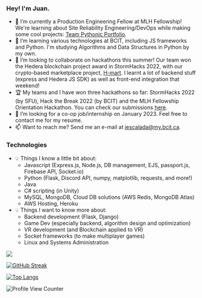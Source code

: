 ### Hey! I'm Juan.

- 🔭 I’m currently a Production Engineering Fellow at MLH Fellowship! We're learning about Site Reliability Engineering/DevOps while making some cool projects:  [Team Pythonic Portfolio](https://github.com/MLH-Fellowship/project-team-pythonic).
- 🌱 I’m learning various technologies at BCIT, including JS frameworks and Python. I'm studying Algorithms and Data Structures in Python by my own.
- 👯 I’m looking to collaborate on hackathons this summer! Our team won the Hedera blockchain project award in StormHacks 2022, with our crypto-based marketplace project, [H-mart](https://github.com/jescalada/h-mart). I learnt a lot of backend stuff (express and Hedera JS SDK) as well as front-end integration that weekend!
- 🏆 My teams and I have won three hackathons so far: StormHacks 2022 (by SFU), Hack the Break 2022 (by BCIT) and the MLH Fellowship Orientation Hackathon. You can check our submissions [here](https://devpost.com/jescalada).
- 🤔 I’m looking for a co-op job/internship on January 2023. Feel free to contact me for my resume.
- 📫 Want to reach me? Send me an e-mail at [jescalada@my.bcit.ca](mailto:jescalada@my.bcit.ca).

### Technologies
- 💡 Things I know a little bit about:
  - Javascript (Express.js, Node.js, DB management, EJS, passport.js, Firebase API, Socket.io)
  - Python (Flask, Discord API, numpy, matplotlib, requests, and more!)
  - Java
  - C# scripting (in Unity)
  - MySQL, MongoDB, Cloud DB solutions (AWS Redis, MongoDB Atlas)
  - AWS Hosting, Heroku
- 💡 Things I want to know more about:
  - Backend development (Flask, Django)
  - Game Dev (especially backend, algorithm design and optimization)
  - VR development (and Blockchain applied to VR)
  - Socket frameworks (to make multiplayer games)
  - Linux and Systems Administration

<img src="https://github-readme-stats.vercel.app/api?username=jescalada&theme=synthwave&count_private=true&show_icons=true">

[![GitHub Streak](http://github-readme-streak-stats.herokuapp.com?user=jescalada&theme=elegant&date_format=M%20j%5B%2C%20Y%5D)](https://git.io/streak-stats)

[![Top Langs](https://github-readme-stats.vercel.app/api/top-langs/?username=jescalada&hide=html,css&theme=radical&langs_count=8&layout=compact)](https://github.com/anuraghazra/github-readme-stats)

![Profile View Counter](https://komarev.com/ghpvc/?username=jescalada)
